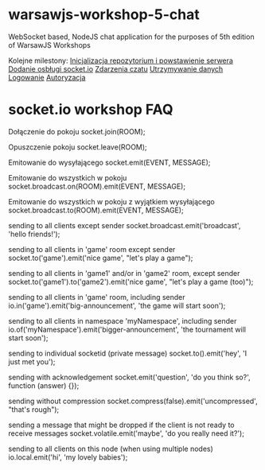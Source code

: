 # warsawjs-workshop-5-chat
WebSocket based, NodeJS chat application for the purposes of 5th edition of WarsawJS Workshops


Kolejne milestony:
[Inicjalizacja repozytorium i powstawienie serwera](https://review.gerrithub.io/358093)
[Dodanie osbługi socket.io](https://review.gerrithub.io/358096)
[Zdarzenia czatu](https://review.gerrithub.io/358097)
[Utrzymywanie danych](https://review.gerrithub.io/358098)
[Logowanie](https://review.gerrithub.io/358100)
[Autoryzacja](https://review.gerrithub.io/358101)


# socket.io workshop FAQ

Dołączenie do pokoju
    socket.join(ROOM);


Opuszczenie pokoju
    socket.leave(ROOM);


Emitowanie do wysyłającego
    socket.emit(EVENT, MESSAGE);


Emitowanie do wszystkich w pokoju
    socket.broadcast.on(ROOM).emit(EVENT, MESSAGE);


Emitowanie do wszystkich w pokoju z wyjątkiem wysyłającego
    socket.broadcast.to(ROOM).emit(EVENT, MESSAGE);


sending to all clients except sender
    socket.broadcast.emit('broadcast', 'hello friends!');


sending to all clients in 'game' room except sender
    socket.to('game').emit('nice game', "let's play a game");


sending to all clients in 'game1' and/or in 'game2' room, except sender
    socket.to('game1').to('game2').emit('nice game', "let's play a game (too)");


sending to all clients in 'game' room, including sender
    io.in('game').emit('big-announcement', 'the game will start soon');


sending to all clients in namespace 'myNamespace', including sender
    io.of('myNamespace').emit('bigger-announcement', 'the tournament will start soon');


sending to individual socketid (private message)
    socket.to(<socketid>).emit('hey', 'I just met you');


sending with acknowledgement
    socket.emit('question', 'do you think so?', function (answer) {});


sending without compression
    socket.compress(false).emit('uncompressed', "that's rough");


sending a message that might be dropped if the client is not ready to receive messages
    socket.volatile.emit('maybe', 'do you really need it?');


sending to all clients on this node (when using multiple nodes)
    io.local.emit('hi', 'my lovely babies');
